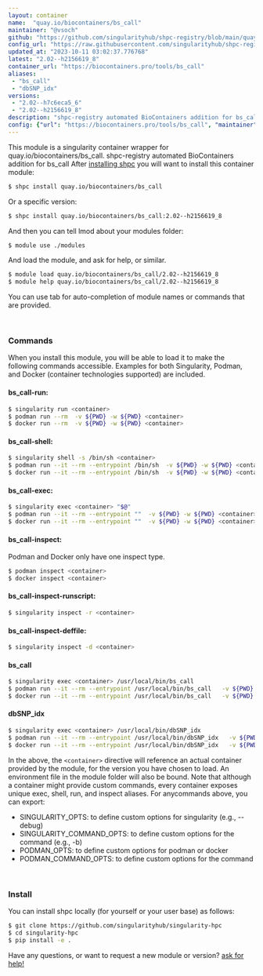 ```yaml
---
layout: container
name:  "quay.io/biocontainers/bs_call"
maintainer: "@vsoch"
github: "https://github.com/singularityhub/shpc-registry/blob/main/quay.io/biocontainers/bs_call/container.yaml"
config_url: "https://raw.githubusercontent.com/singularityhub/shpc-registry/main/quay.io/biocontainers/bs_call/container.yaml"
updated_at: "2023-10-11 03:02:37.776768"
latest: "2.02--h2156619_8"
container_url: "https://biocontainers.pro/tools/bs_call"
aliases:
 - "bs_call"
 - "dbSNP_idx"
versions:
 - "2.02--h7c6eca5_6"
 - "2.02--h2156619_8"
description: "shpc-registry automated BioContainers addition for bs_call"
config: {"url": "https://biocontainers.pro/tools/bs_call", "maintainer": "@vsoch", "description": "shpc-registry automated BioContainers addition for bs_call", "latest": {"2.02--h2156619_8": "sha256:a62b6bbb8234f9c12fb9ad71d5ebf117583677594d32e762238e6223569b99a7"}, "tags": {"2.02--h7c6eca5_6": "sha256:f79a73c5da0181343c500784f89b0c3120a1aaba97decdf4bc18bdf0b87e7fc2", "2.02--h2156619_8": "sha256:a62b6bbb8234f9c12fb9ad71d5ebf117583677594d32e762238e6223569b99a7"}, "docker": "quay.io/biocontainers/bs_call", "aliases": {"bs_call": "/usr/local/bin/bs_call", "dbSNP_idx": "/usr/local/bin/dbSNP_idx"}}
---
```


This module is a singularity container wrapper for quay.io/biocontainers/bs_call.
shpc-registry automated BioContainers addition for bs_call
After [installing shpc](#install) you will want to install this container module:


```bash
$ shpc install quay.io/biocontainers/bs_call
```

Or a specific version:

```bash
$ shpc install quay.io/biocontainers/bs_call:2.02--h2156619_8
```

And then you can tell lmod about your modules folder:

```bash
$ module use ./modules
```

And load the module, and ask for help, or similar.

```bash
$ module load quay.io/biocontainers/bs_call/2.02--h2156619_8
$ module help quay.io/biocontainers/bs_call/2.02--h2156619_8
```

You can use tab for auto-completion of module names or commands that are provided.

<br>

### Commands

When you install this module, you will be able to load it to make the following commands accessible.
Examples for both Singularity, Podman, and Docker (container technologies supported) are included.

#### bs_call-run:

```bash
$ singularity run <container>
$ podman run --rm  -v ${PWD} -w ${PWD} <container>
$ docker run --rm  -v ${PWD} -w ${PWD} <container>
```

#### bs_call-shell:

```bash
$ singularity shell -s /bin/sh <container>
$ podman run --it --rm --entrypoint /bin/sh  -v ${PWD} -w ${PWD} <container>
$ docker run --it --rm --entrypoint /bin/sh  -v ${PWD} -w ${PWD} <container>
```

#### bs_call-exec:

```bash
$ singularity exec <container> "$@"
$ podman run --it --rm --entrypoint ""  -v ${PWD} -w ${PWD} <container> "$@"
$ docker run --it --rm --entrypoint ""  -v ${PWD} -w ${PWD} <container> "$@"
```

#### bs_call-inspect:

Podman and Docker only have one inspect type.

```bash
$ podman inspect <container>
$ docker inspect <container>
```

#### bs_call-inspect-runscript:

```bash
$ singularity inspect -r <container>
```

#### bs_call-inspect-deffile:

```bash
$ singularity inspect -d <container>
```


#### bs_call

```bash
$ singularity exec <container> /usr/local/bin/bs_call
$ podman run --it --rm --entrypoint /usr/local/bin/bs_call   -v ${PWD} -w ${PWD} <container> -c " $@"
$ docker run --it --rm --entrypoint /usr/local/bin/bs_call   -v ${PWD} -w ${PWD} <container> -c " $@"
```


#### dbSNP_idx

```bash
$ singularity exec <container> /usr/local/bin/dbSNP_idx
$ podman run --it --rm --entrypoint /usr/local/bin/dbSNP_idx   -v ${PWD} -w ${PWD} <container> -c " $@"
$ docker run --it --rm --entrypoint /usr/local/bin/dbSNP_idx   -v ${PWD} -w ${PWD} <container> -c " $@"
```



In the above, the `<container>` directive will reference an actual container provided
by the module, for the version you have chosen to load. An environment file in the
module folder will also be bound. Note that although a container
might provide custom commands, every container exposes unique exec, shell, run, and
inspect aliases. For anycommands above, you can export:

 - SINGULARITY_OPTS: to define custom options for singularity (e.g., --debug)
 - SINGULARITY_COMMAND_OPTS: to define custom options for the command (e.g., -b)
 - PODMAN_OPTS: to define custom options for podman or docker
 - PODMAN_COMMAND_OPTS: to define custom options for the command

<br>

### Install

You can install shpc locally (for yourself or your user base) as follows:

```bash
$ git clone https://github.com/singularityhub/singularity-hpc
$ cd singularity-hpc
$ pip install -e .
```

Have any questions, or want to request a new module or version? [ask for help!](https://github.com/singularityhub/singularity-hpc/issues)